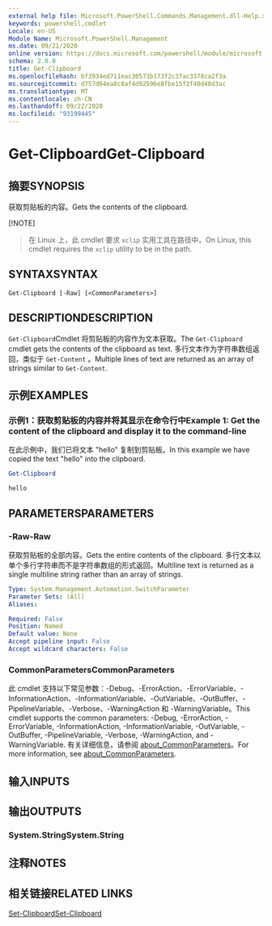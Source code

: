 ```yaml
---
external help file: Microsoft.PowerShell.Commands.Management.dll-Help.xml
keywords: powershell,cmdlet
Locale: en-US
Module Name: Microsoft.PowerShell.Management
ms.date: 09/21/2020
online version: https://docs.microsoft.com/powershell/module/microsoft.powershell.management/get-clipboard?view=powershell-7&WT.mc_id=ps-gethelp
schema: 2.0.0
title: Get-Clipboard
ms.openlocfilehash: bf3934ed711eac30573b173f2c3fac3378ca2f3a
ms.sourcegitcommit: d757d64ea8c8af4d92596e8fbe15f2f40d48d3ac
ms.translationtype: MT
ms.contentlocale: zh-CN
ms.lasthandoff: 09/22/2020
ms.locfileid: "93199445"
---
```

# <span data-ttu-id="d5210-103">Get-Clipboard</span><span class="sxs-lookup"><span data-stu-id="d5210-103">Get-Clipboard</span></span>

## <span data-ttu-id="d5210-104">摘要</span><span class="sxs-lookup"><span data-stu-id="d5210-104">SYNOPSIS</span></span>
<span data-ttu-id="d5210-105">获取剪贴板的内容。</span><span class="sxs-lookup"><span data-stu-id="d5210-105">Gets the contents of the clipboard.</span></span>

[!NOTE]
> <span data-ttu-id="d5210-106">在 Linux 上，此 cmdlet 要求 `xclip` 实用工具在路径中。</span><span class="sxs-lookup"><span data-stu-id="d5210-106">On Linux, this cmdlet requires the `xclip` utility to be in the path.</span></span>

## <span data-ttu-id="d5210-107">SYNTAX</span><span class="sxs-lookup"><span data-stu-id="d5210-107">SYNTAX</span></span>

```
Get-Clipboard [-Raw] [<CommonParameters>]
```

## <span data-ttu-id="d5210-108">DESCRIPTION</span><span class="sxs-lookup"><span data-stu-id="d5210-108">DESCRIPTION</span></span>

<span data-ttu-id="d5210-109">`Get-Clipboard`Cmdlet 将剪贴板的内容作为文本获取。</span><span class="sxs-lookup"><span data-stu-id="d5210-109">The `Get-Clipboard` cmdlet gets the contents of the clipboard as text.</span></span> <span data-ttu-id="d5210-110">多行文本作为字符串数组返回，类似于 `Get-Content` 。</span><span class="sxs-lookup"><span data-stu-id="d5210-110">Multiple lines of text are returned as an array of strings similar to `Get-Content`.</span></span>

## <span data-ttu-id="d5210-111">示例</span><span class="sxs-lookup"><span data-stu-id="d5210-111">EXAMPLES</span></span>

### <span data-ttu-id="d5210-112">示例1：获取剪贴板的内容并将其显示在命令行中</span><span class="sxs-lookup"><span data-stu-id="d5210-112">Example 1: Get the content of the clipboard and display it to the command-line</span></span>

<span data-ttu-id="d5210-113">在此示例中，我们已将文本 "hello" 复制到剪贴板。</span><span class="sxs-lookup"><span data-stu-id="d5210-113">In this example we have copied the text "hello" into the clipboard.</span></span>

```powershell
Get-Clipboard
```

```Output
hello
```

## <span data-ttu-id="d5210-114">PARAMETERS</span><span class="sxs-lookup"><span data-stu-id="d5210-114">PARAMETERS</span></span>

### <span data-ttu-id="d5210-115">-Raw</span><span class="sxs-lookup"><span data-stu-id="d5210-115">-Raw</span></span>

<span data-ttu-id="d5210-116">获取剪贴板的全部内容。</span><span class="sxs-lookup"><span data-stu-id="d5210-116">Gets the entire contents of the clipboard.</span></span> <span data-ttu-id="d5210-117">多行文本以单个多行字符串而不是字符串数组的形式返回。</span><span class="sxs-lookup"><span data-stu-id="d5210-117">Multiline text is returned as a single multiline string rather than an array of strings.</span></span>

```yaml
Type: System.Management.Automation.SwitchParameter
Parameter Sets: (All)
Aliases:

Required: False
Position: Named
Default value: None
Accept pipeline input: False
Accept wildcard characters: False
```

### <span data-ttu-id="d5210-118">CommonParameters</span><span class="sxs-lookup"><span data-stu-id="d5210-118">CommonParameters</span></span>

<span data-ttu-id="d5210-119">此 cmdlet 支持以下常见参数：-Debug、-ErrorAction、-ErrorVariable、-InformationAction、-InformationVariable、-OutVariable、-OutBuffer、-PipelineVariable、-Verbose、-WarningAction 和 -WarningVariable。</span><span class="sxs-lookup"><span data-stu-id="d5210-119">This cmdlet supports the common parameters: -Debug, -ErrorAction, -ErrorVariable, -InformationAction, -InformationVariable, -OutVariable, -OutBuffer, -PipelineVariable, -Verbose, -WarningAction, and -WarningVariable.</span></span> <span data-ttu-id="d5210-120">有关详细信息，请参阅 [about_CommonParameters](https://go.microsoft.com/fwlink/?LinkID=113216)。</span><span class="sxs-lookup"><span data-stu-id="d5210-120">For more information, see [about_CommonParameters](https://go.microsoft.com/fwlink/?LinkID=113216).</span></span>

## <span data-ttu-id="d5210-121">输入</span><span class="sxs-lookup"><span data-stu-id="d5210-121">INPUTS</span></span>

## <span data-ttu-id="d5210-122">输出</span><span class="sxs-lookup"><span data-stu-id="d5210-122">OUTPUTS</span></span>

### <span data-ttu-id="d5210-123">System.String</span><span class="sxs-lookup"><span data-stu-id="d5210-123">System.String</span></span>

## <span data-ttu-id="d5210-124">注释</span><span class="sxs-lookup"><span data-stu-id="d5210-124">NOTES</span></span>

## <span data-ttu-id="d5210-125">相关链接</span><span class="sxs-lookup"><span data-stu-id="d5210-125">RELATED LINKS</span></span>

[<span data-ttu-id="d5210-126">Set-Clipboard</span><span class="sxs-lookup"><span data-stu-id="d5210-126">Set-Clipboard</span></span>](Set-Clipboard.md)

